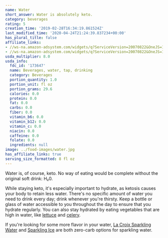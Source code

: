 ```yaml
---
name: Water
short_answer: Water is absolutely keto.
category: beverages
rating: 5
creation_time: '2019-02-28T16:34:19.861524Z'
last_modified_time: '2020-04-24T21:24:39.837234+00:00'
has_plural_title: false
affiliate_links:
- //ws-na.amazon-adsystem.com/widgets/q?ServiceVersion=20070822&OneJS=1&Operation=GetAdHtml&MarketPlace=US&source=ss&ref=as_ss_li_til&ad_type=product_link&tracking_id=isitketo-20&marketplace=amazon&region=US&placement=B005HG9ESG&asins=B005HG9ESG&linkId=9c6042f9679873f99e0a02707ad7ca07&show_border=true&link_opens_in_new_window=true
- //ws-na.amazon-adsystem.com/widgets/q?ServiceVersion=20070822&OneJS=1&Operation=GetAdHtml&MarketPlace=US&source=ss&ref=as_ss_li_til&ad_type=product_link&tracking_id=isitketo-20&language=en_US&marketplace=amazon&region=US&placement=B00FX6NXNC&asins=B00FX6NXNC&linkId=a2326f6d265fd41da1aac3d59ebb6186&show_border=true&link_opens_in_new_window=true
usda_multiplier: 8.0
usda_info:
  fdc_id: '173647'
  name: Beverages, water, tap, drinking
  category: Beverages
  portion_quantity: 1.0
  portion_unit: fl oz
  portion_grams: 29.6
  calories: 0.0
  protein: 0.0
  fat: 0.0
  carbs: 0.0
  fiber: 0.0
  vitamin_b6: 0.0
  vitamin_b12: 0.0
  vitamin_c: 0.0
  niacin: 0.0
  caffeine: 0.0
  folate: 0.0
  ingredients: null
image: ../food-images/water.jpg
has_affiliate_links: true
serving_size_formatted: 8 fl oz
---
```


Water is, of course, keto. No way of eating would be complete without the original soft drink: H₂0.

While staying keto, it's especially important to hydrate, as ketosis causes your body to retain less water. There's no specific amount of water you need to drink every day; drink whenever you're thirsty. Keep a bottle or glass of water accessible to you throughout the day to ensure that you hydrate regularly. You can also stay hydrated by eating vegetables that are high in water, like [lettuce](/lettuce) and [celery](/celery).

If you're looking for some more flavor in your water, [La Croix Sparkling Water](/la-croix-sparkling-water) and [Sparkling Ice](/sparkling-ice) are both zero-carb options for sparkling water.
